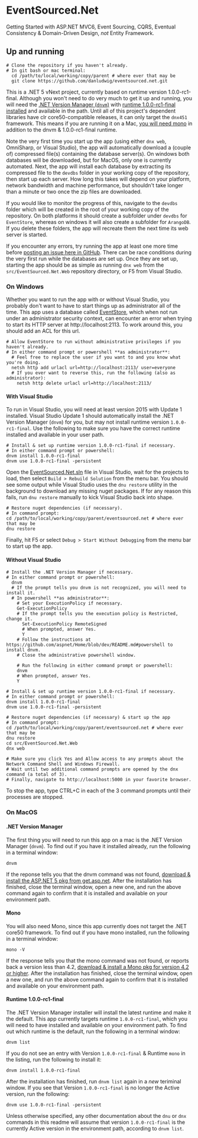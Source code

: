 # EventSourced.Net
Getting Started with ASP.NET MVC6, Event Sourcing, CQRS, Eventual Consistency & Domain-Driven Design, *not* Entity Framework.

## Up and running

```
# Clone the repository if you haven't already.
# In git bash or mac terminal:
  cd /path/to/local/working/copy/parent # where ever that may be
  git clone https://github.com/danludwig/eventsourced.net.git
```

This is a .NET 5 vNext project, currently based on runtime version 1.0.0-rc1-final. Although you won't need to do very much to get it up and running, you will need the [.NET Version Manager (`dnvm`)](https://github.com/aspnet/Home/blob/dev/README.md#what-you-need) with [runtime 1.0.0-rc1-final installed](https://github.com/aspnet/Home/wiki/Version-Manager#using-the-version-manager) and available in the path. Until all of this project's dependent libraries have clr core50-compatible releases, it can only target the `dnx451` framework. This means if you are running it on a Mac, [you will need mono](http://www.mono-project.com/download/) in addition to the dnvm & 1.0.0-rc1-final runtime.

Note the very first time you start up the app (using either `dnx web`, OmniSharp, or Visual Studio), the app will automatically download a (couple of) compressed file(s) containing the database server(s). On windows both databases will be downloaded, but for MacOS, only one is currently automated. Next, the app will install each database by extracting its compressed file to the `devdbs` folder in your working copy of the repository, then start up each server. How long this takes will depend on your platform, network bandwidth and machine performance, but shouldn't take longer than a minute or two once the zip files are downloaded.

If you would like to monitor the progress of this, navigate to the `devdbs` folder which will be created in the root of your working copy of the repository. On both platforms it should create a subfolder under `devdbs` for `EventStore`, whereas on windows it will also create a subfolder for `ArangoDB`. If you delete these folders, the app will recreate them the next time its web server is started.

If you encounter any errors, try running the app at least one more time before [posting an issue here in GitHub](https://github.com/danludwig/eventsourced.net/issues). There can be race conditions during the very first run while the databases are set up. Once they are set up, starting the app should be as simple as running `dnx web` from the `src/EventSourced.Net.Web` repository directory, or F5 from Visual Studio.

### On Windows

Whether you want to run the app with or without Visual Studio, you probably don't want to have to start things up as administrator all of the time. This app uses a database called [EventStore](https://geteventstore.com/), which when not run under an administrator security context, can encounter an error when trying to start its HTTP server at http://localhost:2113. To work around this, you should add an ACL for this url.

```
# Allow EventStore to run without administrative privileges if you haven't already.
# In either command prompt or powershell **as administrator**:
  # Feel free to replace the user if you want to and you know what you're doing.
  netsh http add urlacl url=http://localhost:2113/ user=everyone
  # If you ever want to reverse this, run the following (also as administrator):
    netsh http delete urlacl url=http://localhost:2113/
```

#### With Visual Studio

To run in Visual Studio, you will need at least version 2015 with Update 1 installed. Visual Studio Update 1 should automatically install the .NET Version Manager (`dnvm`) for you, but may not install runtime version `1.0.0-rc1-final`. Use the following to make sure you have the correct runtime installed and available in your user path.

```
# Install & set up runtime version 1.0.0-rc1-final if necessary.
# In either command prompt or powershell:
dnvm install 1.0.0-rc1-final
dnvm use 1.0.0-rc1-final -persistent
```

Open the [EventSourced.Net.sln](https://github.com/danludwig/eventsourced.net/blob/master/EventSourced.Net.sln) file in Visual Studio, wait for the projects to load, then select `Build > Rebuild Solution` from the menu bar. You should see some output while Visual Studio uses the `dnu restore` utility in the background to download any missing nuget packages. If for any reason this fails, run `dnu restore` manually to kick Visual Studio back into shape.

```
# Restore nuget dependencies (if necessary).
# In command prompt:
cd /path/to/local/working/copy/parent/eventsourced.net # where ever that may be
dnu restore
```

Finally, hit F5 or select `Debug > Start Without Debugging` from the menu bar to start up the app.

#### Without Visual Studio

```
# Install the .NET Version Manager if necessary.
# In either command prompt or powershell:
  dnvm
  # If the prompt tells you dnvm is not recognized, you will need to install it.
  # In powershell **as administrator**:
    # Set your ExecutionPolicy if necessary.
    Get-ExecutionPolicy
    # If the prompt tells you the execution policy is Restricted, change it.
      Set-ExecutionPolicy RemoteSigned
      # When prompted, answer Yes.
      Y
    # Follow the instructions at https://github.com/aspnet/Home/blob/dev/README.md#powershell to install dnvm.
    # Close the administrative powershell window.

    # Run the following in either command prompt or powershell:
    dnvm
    # When prompted, answer Yes.
    Y

# Install & set up runtime version 1.0.0-rc1-final if necessary.
# In either command prompt or powershell:
dnvm install 1.0.0-rc1-final
dnvm use 1.0.0-rc1-final -persistent

# Restore nuget dependencies (if necessary) & start up the app
# In command prompt:
cd /path/to/local/working/copy/parent/eventsourced.net # where ever that may be
dnu restore
cd src/EventSourced.Net.Web
dnx web

# Make sure you click Yes and Allow access to any prompts about the Network Command Shell and Windows Firewall.
# Wait until two additional command prompts are opened by the dnx command (a total of 3).
# Finally, navigate to http://localhost:5000 in your favorite browser.
```

To stop the app, type CTRL+C in each of the 3 command prompts until their processes are stopped.

### On MacOS

#### .NET Version Manager
The first thing you will need to run this app on a mac is the .NET Version Manager (`dnvm`). To find out if you have it installed already, run the following in a terminal window:

    dnvm

If the reponse tells you that the dnvm command was not found, [download & install the ASP.NET 5 pkg from get.asp.net](http://get.asp.net). After the installation has finished, close the terminal window, open a new one, and run the above command again to confirm that it is installed and available on your environment path.

#### Mono
You will also need Mono, since this app currently does not target the .NET core50 framework. To find out if you have mono installed, run the following in a terminal window:

    mono -V

If the response tells you that the mono command was not found, or reports back a version less than 4.2, [download & install a Mono pkg for version 4.2 or higher](http://www.mono-project.com/download/). After the installation has finished, close the terminal window, open a new one, and run the above command again to confirm that it is installed and available on your environment path.

#### Runtime 1.0.0-rc1-final
The .NET Version Manager installer will install the latest runtime and make it the default. This app currently targets runtime `1.0.0-rc1-final`, which you will need to have installed and available on your environment path. To find out which runtime is the default, run the following in a terminal window:

    dnvm list

If you do not see an entry with Version `1.0.0-rc1-final` & Runtime `mono` in the listing, run the following to install it:

    dnvm install 1.0.0-rc1-final

After the installation has finished, run `dnvm list` again in a *new* teriminal window. If you see that Version `1.0.0-rc1-final` is no longer the Active version, run the following:

    dnvm use 1.0.0-rc1-final -persistent

Unless otherwise specified, any other documentation about the `dnu` or `dnx` commands in this readme will assume that version `1.0.0-rc1-final` is the currently Active version in the environment path, according to `dnvm list`.
